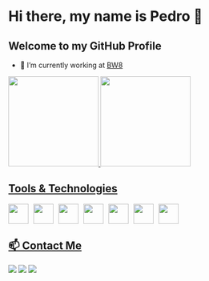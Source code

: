 # Hi there, my name is Pedro 👋  
## Welcome to my GitHub Profile  

- 🔭 I’m currently working at [BW8](https://bw8.com.br/)  

<div>
<a href="https://github.com/pedroluizforlan">
<img loading="lazy" height="180em" src="https://github-readme-stats.vercel.app/api/top-langs/?username=pedroluizforlan&layout=compact&langs_count=7&theme=dark"/>
<img loading="lazy" height="180em" src="https://github-readme-stats.vercel.app/api?username=pedroluizforlan&show_icons=true&theme=dark&include_all_commits=true&count_private=true"/>
</div>


## Tools & Technologies  

<div style="display: flex; gap: 10px;">
  <img loading="lazy" src="https://cdn.jsdelivr.net/gh/devicons/devicon/icons/git/git-original.svg" width="40" height="40"/>
  <img loading="lazy" src="https://cdn.jsdelivr.net/gh/devicons/devicon@latest/icons/spring/spring-original.svg" width="40" height="40"/>
  <img loading="lazy" src="https://cdn.jsdelivr.net/gh/devicons/devicon@latest/icons/angular/angular-original.svg" width="40" height="40"/>
  <img loading="lazy" src="https://cdn.jsdelivr.net/gh/devicons/devicon@latest/icons/postgresql/postgresql-original.svg" width="40" height="40"/>
  <img loading="lazy" src="https://cdn.jsdelivr.net/gh/devicons/devicon@latest/icons/docker/docker-original.svg" width="40" height="40"/>
  <img loading="lazy" src="https://cdn.jsdelivr.net/gh/devicons/devicon@latest/icons/vuejs/vuejs-original.svg" width="40" height="40"/>
  <img loading="lazy" src="https://cdn.jsdelivr.net/gh/devicons/devicon@latest/icons/typescript/typescript-original.svg" width="40" height="40"/>
</div>

## 📫 Contact Me  

<div>
<a href="https://www.instagram.com/pedroforlan_" target="_blank"><img loading="lazy" src="https://img.shields.io/badge/-Instagram-%23E4405F?style=for-the-badge&logo=instagram&logoColor=white" target="_blank"></a>
<a href="mailto:pedro.forlan2000@gmail.com"><img loading="lazy" src="https://img.shields.io/badge/Gmail-D14836?style=for-the-badge&logo=gmail&logoColor=white" target="_blank"></a>
<a href="https://www.linkedin.com/in/pedro-luiz-forlan-de-paula/" target="_blank"><img loading="lazy" src="https://img.shields.io/badge/-LinkedIn-%230077B5?style=for-the-badge&logo=linkedin&logoColor=white" target="_blank"></a>   
</div>
